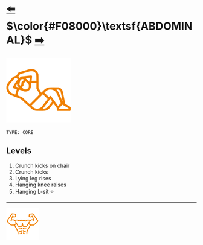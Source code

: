 # [:arrow_left:][prev] $\color{#F08000}\textsf{ABDOMINAL}$ [:arrow_right:][next]

[![icon]](#)

`TYPE: CORE`

## Levels

1. Crunch kicks on chair
2. Crunch kicks
3. Lying leg rises
4. Hanging knee raises
5. Hanging L-sit :star:

---

[![abs](../icons/six_pack_little.svg)](../training-1.md "Training 1")

<!-- predefined -->
[next]: pull-up.md "Pull-up"
[prev]: movements.md "Movements"

<!-- icons -->
[icon]: ../icons/abdominal.svg
